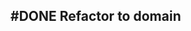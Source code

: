 ## #DONE Refactor to domain
<!--  +task -->
<!-- created:2023-09-12T13:05:36.072Z task-id:w9AhL group:"Ungrouped Tasks" story-id:Import-tasks order:-20 -->
